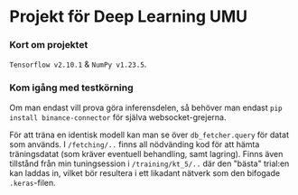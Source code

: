 # Projekt för Deep Learning UMU
### Kort om projektet
<code>Tensorflow v2.10.1</code> & <code>NumPy v1.23.5</code>.

### Kom igång med testkörning

Om man endast vill prova göra inferensdelen,
så behöver man endast <code>pip install binance-connector</code>
för själva websocket-grejerna.


För att träna en identisk modell kan man se över <code>db_fetcher.query</code> för datat som används. I <code>/fetching/..</code>
finns all nödvänding kod för att hämta träningsdatat (som kräver eventuell behandling, samt lagring). Finns även tillstånd från min tuningsession
i <code>/training/kt_5/..</code> där den "bästa" trial:en kan laddas in, vilket bör resultera i ett likadant nätverk som den bifogade <code>.keras</code>-filen.

